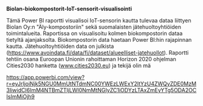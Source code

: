 **Biolan-biokompostorit-IoT-sensorit-visualisointi**

Tämä Power BI raportti visualisoi IoT-sensorin kautta tulevaa dataa liittyen Biolan Oy:n  "Äly-kompostoriin" sekä suomalaisten jätehuoltoyhtiöiden toimintalueita. Raportissa on visualisoitu kolmen biokompostorin dataa tietyltä ajanjaksolta.
Biokompostorin data haetaan Power BI:hin rajapinnan kautta. Jätehuoltoyhtiöiden data on julkista (https://www.avoindata.fi/data/fi/dataset/alueelliset-jatehuollot). 
Raportti tehtiin osana Euroopan Unionin rahoittaman Horizon 2020 ohjelman Cities2030 hanketta (www.cities2030.eu)  ja tekijä olin mä



https://app.powerbi.com/view?r=eyJrIjoiNjk5NGU0MmUtNTdmNC00YWEzLWExY2ItYzU4ZWQyZDE0MzM3IiwidCI6ImM4NTBmZTljLWI0NmMtNGIyZC1iODYzLTAxZmEyYTg5ODA2OCIsImMiOjh9
